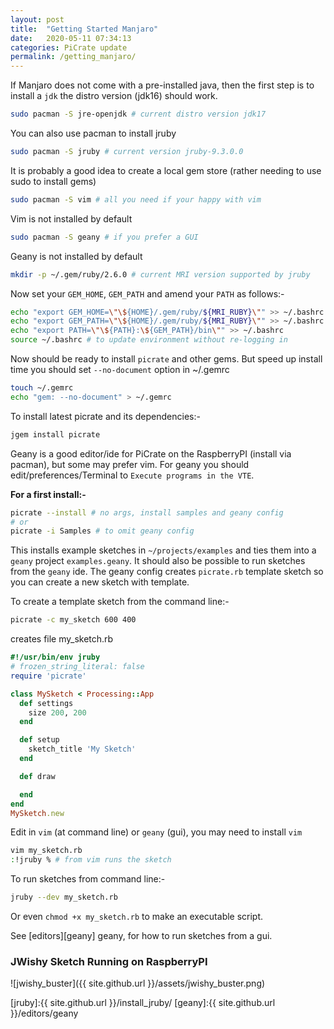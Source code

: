 ```yaml
---
layout: post
title:  "Getting Started Manjaro"
date:   2020-05-11 07:34:13
categories: PiCrate update
permalink: /getting_manjaro/
---
```

If Manjaro does not come with a pre-installed java, then the first step is to install a `jdk` the distro version (jdk16) should work.

```bash
sudo pacman -S jre-openjdk # current distro version jdk17
```
You can also use pacman to install jruby
```bash
sudo pacman -S jruby # current version jruby-9.3.0.0
```
It is probably a good idea to create a local gem store (rather needing to use sudo to install gems)
```bash
sudo pacman -S vim # all you need if your happy with vim
```
Vim is not installed by default
```bash
sudo pacman -S geany # if you prefer a GUI
```
Geany is not installed by default


```bash
mkdir -p ~/.gem/ruby/2.6.0 # current MRI version supported by jruby
```
Now set your `GEM_HOME`, `GEM_PATH` and amend your `PATH` as follows:-

```bash
echo "export GEM_HOME=\"\${HOME}/.gem/ruby/${MRI_RUBY}\"" >> ~/.bashrc
echo "export GEM_PATH=\"\${HOME}/.gem/ruby/${MRI_RUBY}\"" >> ~/.bashrc
echo "export PATH=\"\${PATH}:\${GEM_PATH}/bin\"" >> ~/.bashrc
source ~/.bashrc # to update environment without re-logging in
```
Now should be ready to install `picrate` and other gems. But speed up install time you should set `--no-document` option in ~/.gemrc

```bash
touch ~/.gemrc
echo "gem: --no-document" > ~/.gemrc
```
To install latest picrate and its dependencies:-

```bash
jgem install picrate
```

Geany is a good editor/ide for PiCrate on the RaspberryPI (install via pacman), but some may prefer vim. For geany you should edit/preferences/Terminal to `Execute programs in the VTE`.

__For a first install:-__

```bash
picrate --install # no args, install samples and geany config
# or
picrate -i Samples # to omit geany config
```

This installs example sketches in `~/projects/examples` and ties them into a `geany` project `examples.geany`. It should also be possible to run sketches from the `geany` ide. The geany config creates `picrate.rb` template sketch so you can create a new sketch with template.

To create a template sketch from the command line:-

```bash
picrate -c my_sketch 600 400
```
creates file my_sketch.rb

```ruby
#!/usr/bin/env jruby
# frozen_string_literal: false
require 'picrate'

class MySketch < Processing::App
  def settings
    size 200, 200
  end

  def setup
    sketch_title 'My Sketch'
  end

  def draw

  end
end
MySketch.new

```

Edit in `vim` (at command line) or `geany` (gui), you may need to install `vim`
```bash
vim my_sketch.rb
:!jruby % # from vim runs the sketch
```

To run sketches from command line:-

```bash
jruby --dev my_sketch.rb
```

Or even `chmod +x my_sketch.rb` to make an executable script.

See [editors][geany] geany, for how to run sketches from a gui.

### JWishy Sketch Running on RaspberryPI

![jwishy_buster]({{ site.github.url }}/assets/jwishy_buster.png)

[buster]: https://gist.github.com/monkstone/04a1272ca9274a2c7e3e1bf170877bfb
[java]:http://ruby-processing.github.io/java/raspberry/
[jruby]:{{ site.github.url }}/install_jruby/
[geany]:{{ site.github.url }}/editors/geany
